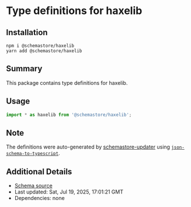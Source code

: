 # Type definitions for haxelib

## Installation

```
npm i @schemastore/haxelib
yarn add @schemastore/haxelib
```

## Summary

This package contains type definitions for haxelib.

## Usage

```ts
import * as haxelib from '@schemastore/haxelib';
```

## Note

The definitions were auto-generated by [schemastore-updater](https://github.com/ffflorian/schemastore-updater) using [`json-schema-to-typescript`](https://www.npmjs.com/package/json-schema-to-typescript).

## Additional Details

* [Schema source](https://github.com/SchemaStore/schemastore/tree/master/src/schemas/json/haxelib)
* Last updated: Sat, Jul 19, 2025, 17:01:21 GMT
* Dependencies: none
